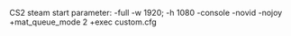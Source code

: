 CS2 steam start parameter: -full -w 1920; -h 1080 -console -novid -nojoy +mat_queue_mode 2 +exec custom.cfg
